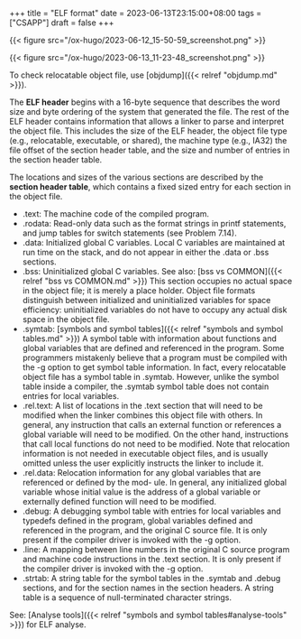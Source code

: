 +++
title = "ELF format"
date = 2023-06-13T23:15:00+08:00
tags = ["CSAPP"]
draft = false
+++

{{< figure src="/ox-hugo/2023-06-12_15-50-59_screenshot.png" >}}

{{< figure src="/ox-hugo/2023-06-13_11-23-48_screenshot.png" >}}

To check relocatable object file, use [objdump]({{< relref "objdump.md" >}}).

The **ELF header** begins with a 16-byte sequence that describes the word size and byte ordering of the system that generated the file. The rest of the ELF header contains information that allows a linker to parse and interpret the object file. This includes the size of the ELF header, the object file type (e.g., relocatable, executable, or shared), the machine type (e.g., IA32) the file offset of the section header table, and the size and number of entries in the section header table.

The locations and sizes of the various sections are described by the **section header table**, which contains a fixed sized entry for each section in the object file.

-   .text: The machine code of the compiled program.
-   .rodata: Read-only data such as the format strings in printf statements,
    and jump tables for switch statements (see Problem 7.14).
-   .data: Initialized global C variables. Local C variables are maintained at run time on the stack,
    and do not appear in either the .data or .bss sections.
-   .bss: Uninitialized global C variables. See also: [bss vs COMMON]({{< relref "bss vs COMMON.md" >}})
    This section occupies no actual space in the object file; it is merely a place holder.
    Object file formats distinguish between initialized and uninitialized variables for space efficiency:
    uninitialized variables do not have to occupy any actual disk space in the object file.
-   .symtab: [symbols and symbol tables]({{< relref "symbols and symbol tables.md" >}})
    A symbol table with information about functions and global variables that are defined and referenced in the program.
    Some programmers mistakenly believe that a program must be compiled with the -g option to get symbol table information.
    In fact, every relocatable object file has a symbol table in .symtab.
    However, unlike the symbol table inside a compiler, the .symtab symbol table does not contain entries for local variables.
-   .rel.text: A list of locations in the .text section that will need to be modified when the linker combines this object file with others. In general, any instruction that calls an external function or references a global variable will need to be modified. On the other hand, instructions that call local functions do not need to be modified. Note that relocation information is not needed in executable object files, and is usually omitted unless the user explicitly instructs the linker to include it.
-   .rel.data: Relocation information for any global variables that are referenced or defined by the mod- ule. In general, any initialized global variable whose initial value is the address of a global variable or externally defined function will need to be modified.
-   .debug: A debugging symbol table with entries for local variables and typedefs defined in the program, global variables defined and referenced in the program, and the original C source file. It is only present if the compiler driver is invoked with the -g option.
-   .line: A mapping between line numbers in the original C source program and machine code instructions in the .text section. It is only present if the compiler driver is invoked with the -g option.
-   .strtab: A string table for the symbol tables in the .symtab and .debug sections, and for the section names in the section headers. A string table is a sequence of null-terminated character strings.

See: [Analyse tools]({{< relref "symbols and symbol tables#analyse-tools" >}}) for ELF analyse.
